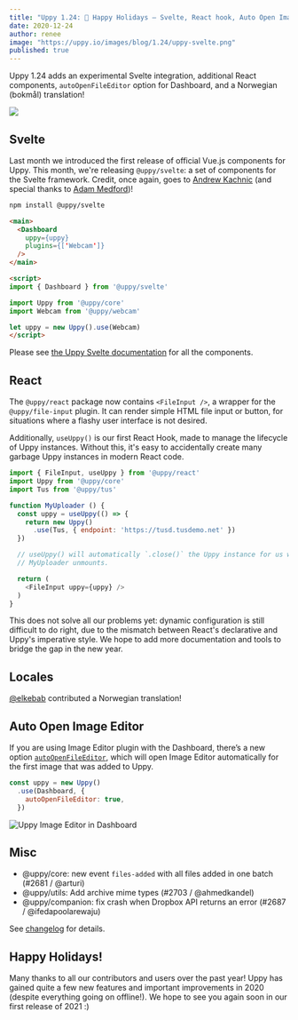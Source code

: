 ```yaml
---
title: "Uppy 1.24: 🎅 Happy Holidays — Svelte, React hook, Auto Open Image Editor"
date: 2020-12-24
author: renee
image: "https://uppy.io/images/blog/1.24/uppy-svelte.png"
published: true
---
```


Uppy 1.24 adds an experimental Svelte integration, additional React components, `autoOpenFileEditor` option for Dashboard, and a Norwegian (bokmål) translation!

![](/images/blog/1.24/uppy-svelte.png)

<!--more-->

## Svelte

Last month we introduced the first release of official Vue.js components for Uppy. This month, we're releasing `@uppy/svelte`: a set of components for the Svelte framework. Credit, once again, goes to [Andrew Kachnic](https://github.com/ajkachnic) (and special thanks to [Adam Medford](https://github.com/adammedford))!

```sh
npm install @uppy/svelte
```

```html
<main>
  <Dashboard
    uppy={uppy}
    plugins={['Webcam']}
  />
</main>

<script>
import { Dashboard } from '@uppy/svelte'

import Uppy from '@uppy/core'
import Webcam from '@uppy/webcam'

let uppy = new Uppy().use(Webcam)
</script>
```

Please see [the Uppy Svelte documentation](https://uppy.io/docs/svelte/) for all the components.

## React

The `@uppy/react` package now contains `<FileInput />`, a wrapper for the `@uppy/file-input` plugin. It can render simple HTML file input or button, for situations where a flashy user interface is not desired.

Additionally, `useUppy()` is our first React Hook, made to manage the lifecycle of Uppy instances. Without this, it's easy to accidentally create many garbage Uppy instances in modern React code.

```js
import { FileInput, useUppy } from '@uppy/react'
import Uppy from '@uppy/core'
import Tus from '@uppy/tus'

function MyUploader () {
  const uppy = useUppy(() => {
    return new Uppy()
      .use(Tus, { endpoint: 'https://tusd.tusdemo.net' })
  })

  // useUppy() will automatically `.close()` the Uppy instance for us when
  // MyUploader unmounts.

  return (
    <FileInput uppy={uppy} />
  )
}
```

This does not solve all our problems yet: dynamic configuration is still difficult to do right, due to the mismatch between React's declarative and Uppy's imperative style. We hope to add more documentation and tools to bridge the gap in the new year.

## Locales

[@elkebab](https://github.com/elkebab) contributed a Norwegian translation!

## Auto Open Image Editor

If you are using Image Editor plugin with the Dashboard, there’s a new option [`autoOpenFileEditor`](https://uppy.io/docs/dashboard/#autoOpenFileEditor-false), which will open Image Editor automatically for the first image that was added to Uppy.

```js
const uppy = new Uppy()
  .use(Dashboard, {
    autoOpenFileEditor: true,
  })
```

<img class="border" src="/images/blog/1.24/image-editor-alone.jpg" alt="Uppy Image Editor in Dashboard">

## Misc

- @uppy/core: new event `files-added` with all files added in one batch (#2681 / @arturi)
- @uppy/utils: Add archive mime types (#2703 / @ahmedkandel)
- @uppy/companion: fix crash when Dropbox API returns an error (#2687 / @ifedapoolarewaju)

See [changelog](https://github.com/transloadit/uppy/blob/master/CHANGELOG.md#1240) for details.

## Happy Holidays!

Many thanks to all our contributors and users over the past year! Uppy has gained quite a few new features and important improvements in 2020 (despite everything going on offline!). We hope to see you again soon in our first release of 2021 :)
